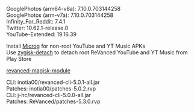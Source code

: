 GooglePhotos (arm64-v8a): 7.10.0.703144258  
GooglePhotos (arm-v7a): 7.10.0.703144258  
Infinity_For_Reddit: 7.4.1  
Twitter: 10.62.1-release.0  
YouTube-Extended: 19.16.39  

Install [Microg](https://github.com/ReVanced/GmsCore/releases) for non-root YouTube and YT Music APKs  
Use [zygisk-detach](https://github.com/j-hc/zygisk-detach) to detach root ReVanced YouTube and YT Music from Play Store  

[revanced-magisk-module](https://github.com/j-hc/revanced-magisk-module)
  
CLI: inotia00/revanced-cli-5.0.1-all.jar  
Patches: inotia00/patches-5.0.2.rvp  
CLI: j-hc/revanced-cli-5.0.0-all.jar  
Patches: ReVanced/patches-5.3.0.rvp    
